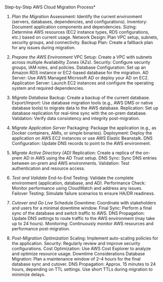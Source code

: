 Step-by-Step AWS Cloud Migration Process*

1. *Plan the Migration*
Assessment: Identify the current environment (servers, databases, dependencies, and configurations).
Inventory: Document application components and dependencies.
Sizing: Determine AWS resources (EC2 instance types, RDS configurations, etc.) based on current usage.
Network Design: Plan VPC setup, subnets, security groups, and connectivity.
Backup Plan: Create a fallback plan for any issues during migration.

2. *Prepare the AWS Environment*
VPC Setup: Create a VPC with subnets across multiple Availability Zones (AZs).
Security: Configure security groups, IAM roles, and policies.
Database Configuration: Set up an Amazon RDS instance or EC2-based database for the migration.
AD Server: Use AWS Managed Microsoft AD or deploy your AD on EC2.
Application Server: Launch EC2 instances and configure the operating system and required dependencies.

3. *Migrate Database*
Backup: Create a backup of the current database.
Export/Import: Use database migration tools (e.g., AWS DMS or native database tools) to migrate data to the AWS database.
Replication: Set up database replication for real-time sync with the on-prem database.
Validation: Verify data consistency and integrity post-migration.

4. *Migrate Application Server*
Packaging: Package the application (e.g., as Docker containers, AMIs, or simple binaries).
Deployment: Deploy the application on AWS EC2 instances or use AWS Elastic Beanstalk.
DNS Configuration: Update DNS records to point to the AWS environment.

5. *Migrate Active Directory (AD)*
Replication: Create a replica of the on-prem AD in AWS using the AD Trust setup.
DNS Sync: Sync DNS entries between on-prem and AWS environments.
Validation: Test authentication and resource access.

6. *Test and Validate*
End-to-End Testing: Validate the complete environment (application, database, and AD).
Performance Check: Monitor performance using CloudWatch and address any issues.
Failover Testing: Simulate failure scenarios to ensure HA/DR readiness.

7. *Cutover and Go Live*
Schedule Downtime: Coordinate with stakeholders and users for a minimal downtime window.
Final Sync: Perform a final sync of the database and switch traffic to AWS.
DNS Propagation: Update DNS settings to route traffic to the AWS environment (may take up to 24 hours).
Monitoring: Continuously monitor AWS resources and performance post-migration.

8. *Post-Migration Optimization*
Scaling: Implement auto-scaling policies for the application.
Security: Regularly review and improve security configurations.
Cost Optimization: Use AWS Cost Explorer to analyze and optimize resource usage.
Downtime Considerations
Database Migration: Plan a maintenance window of 2–4 hours for the final database sync and cutover.
DNS Propagation: Approx. 15 minutes to 24 hours, depending on TTL settings. Use short TTLs during migration to minimize delays.
